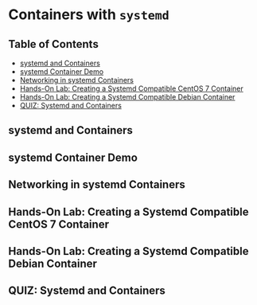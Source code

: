 # Containers with `systemd`

## Table of Contents

<!-- START doctoc generated TOC please keep comment here to allow auto update -->
<!-- DON'T EDIT THIS SECTION, INSTEAD RE-RUN doctoc TO UPDATE -->

- [systemd and Containers](#systemd-and-containers)
- [systemd Container Demo](#systemd-container-demo)
- [Networking in systemd Containers](#networking-in-systemd-containers)
- [Hands-On Lab: Creating a Systemd Compatible CentOS 7 Container](#hands-on-lab-creating-a-systemd-compatible-centos-7-container)
- [Hands-On Lab: Creating a Systemd Compatible Debian Container](#hands-on-lab-creating-a-systemd-compatible-debian-container)
- [QUIZ: Systemd and Containers](#quiz-systemd-and-containers)

<!-- END doctoc generated TOC please keep comment here to allow auto update -->

## systemd and Containers

## systemd Container Demo

## Networking in systemd Containers

## Hands-On Lab: Creating a Systemd Compatible CentOS 7 Container

## Hands-On Lab: Creating a Systemd Compatible Debian Container

## QUIZ: Systemd and Containers
